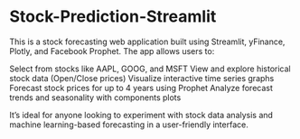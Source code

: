 # Stock-Prediction-Streamlit
This is a stock forecasting web application built using Streamlit, yFinance, Plotly, and Facebook Prophet.
The app allows users to:

Select from stocks like AAPL, GOOG, and MSFT
View and explore historical stock data (Open/Close prices)
Visualize interactive time series graphs
Forecast stock prices for up to 4 years using Prophet
Analyze forecast trends and seasonality with components plots

It’s ideal for anyone looking to experiment with stock data analysis and machine learning-based forecasting in a user-friendly interface.
